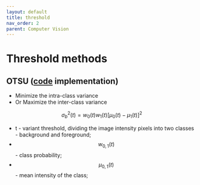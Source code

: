 ```yaml
---
layout: default
title: threshold
nav_order: 2
parent: Computer Vision
---
```

<head>
<meta charset="UTF-8">
  <title>Katex</title>
  <link rel="stylesheet" href="https://cdn.jsdelivr.net/npm/katex@0.11.1/dist/katex.min.css" integrity="sha384-zB1R0rpPzHqg7Kpt0Aljp8JPLqbXI3bhnPWROx27a9N0Ll6ZP/+DiW/UqRcLbRjq" crossorigin="anonymous">
  <script defer src="https://cdn.jsdelivr.net/npm/katex@0.11.1/dist/katex.min.js" integrity="sha384-y23I5Q6l+B6vatafAwxRu/0oK/79VlbSz7Q9aiSZUvyWYIYsd+qj+o24G5ZU2zJz" crossorigin="anonymous"></script>
  <script defer src="https://cdn.jsdelivr.net/npm/katex@0.11.1/dist/contrib/auto-render.min.js" integrity="sha384-kWPLUVMOks5AQFrykwIup5lo0m3iMkkHrD0uJ4H5cjeGihAutqP0yW0J6dpFiVkI" crossorigin="anonymous" onload="renderMathInElement(document.body);"></script>
</head>


# Threshold methods

## OTSU ([code](https://github.com/EeToSe/image-cv/blob/main/cmu_cv/func/otsu.py) implementation)
- Minimize the intra-class variance
- Or Maximize the inter-class variance 
 
$$ \sigma^{2}_{b}(t) = w_{0}(t)w_{1}(t)[\mu_{0}(t) - \mu_{1}(t) ]^{2} $$

- t - variant threshold, dividing the image intensity pixels into two classes - background and foreground;
- $$w_{0,1}(t)$$ - class probability;
- $$\mu_{0,1}(t)$$ - mean intensity of the class;
